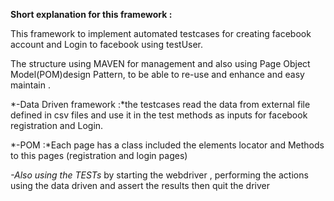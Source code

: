 **Short explanation for this framework :**

This framework to implement automated testcases for creating facebook account and Login to facebook 
using testUser.

The structure  using MAVEN for management and also using Page Object Model(POM)design Pattern,
to be able to re-use and enhance and easy maintain .

*-Data Driven framework :*the testcases read the data from external file defined in csv files and 
use it in the test methods as inputs for facebook registration and Login.

*-POM :*Each page has a class included the elements locator and Methods to this pages (registration and login pages)

*-Also using the TESTs* by starting the webdriver , performing the actions using the data driven
and assert the results then quit the driver




